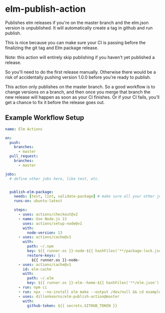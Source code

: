 # elm-publish-action

Publishes elm releases if you're on the master branch and
the elm.json version is unpublished. It will automatically
create a tag in github and run publish.

This is nice because you can make sure your CI is passing before
the finalizing the git tag and Elm package release.

Note: this action will entirely skip publishing if you haven't yet published a release.

So you'll need to do the first release manually. Otherwise there would be a risk of accidentally
pushing version 1.0.0 before you're ready to publish.

This action only publishes on the master branch. So a good workflow is to change versions on a branch, and
then once you merge that branch the new release will happen as soon as your CI finishes. Or if your CI fails,
you'll get a chance to fix it before the release goes out.

## Example Workflow Setup


```yml
name: Elm Actions

on:
  push:
    branches:
      - master
  pull_request:
    branches:
      - master

jobs:
  # define other jobs here, like test, etc.


  publish-elm-package:
    needs: [test, lint, validate-package] # make sure all your other jobs succeed before trying to publish
    runs-on: ubuntu-latest

    steps:
      - uses: actions/checkout@v2
      - name: Use Node.js 13
        uses: actions/setup-node@v1
        with:
          node-version: 13
      - uses: actions/cache@v1
        with:
          path: ~/.npm
          key: ${{ runner.os }}-node-${{ hashFiles('**/package-lock.json') }}
          restore-keys: |
            ${{ runner.os }}-node-
      - uses: actions/cache@v1
        id: elm-cache
        with:
          path: ~/.elm
          key: ${{ runner.os }}-elm--home-${{ hashFiles('**/elm.json') }}
      - run: npm ci
      - run: npx --no-install elm make --output /dev/null && cd examples && npx --no-install elm make src/*.elm --output /dev/null && cd ..
      - uses: dillonkearns/elm-publish-action@master
        with:
          github-token: ${{ secrets.GITHUB_TOKEN }}
```
